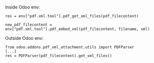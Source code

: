 Inside Odoo env:

    res = env["pdf.xml.tool"].pdf_get_xml_files(pdf_filecontent)

    new_pdf_filecontent = env["pdf.xml.tool"].pdf_embed_xml(pdf_filecontent, filename, xml)

Outside Odoo env:

    from odoo.addons.pdf_xml_attachment.utils import PDFParser
    [...]
    res = PDFParser(pdf_filecontent).get_xml_files()
